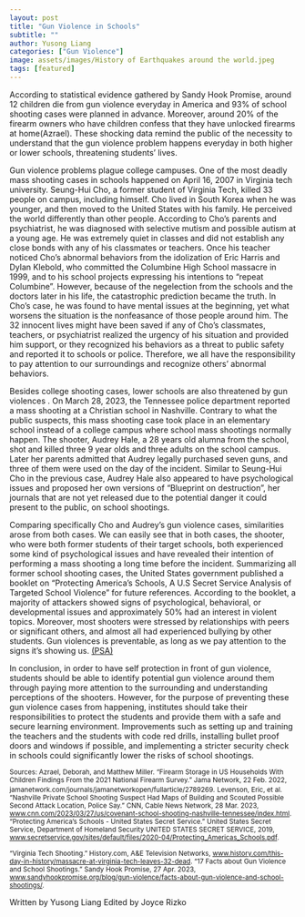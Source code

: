 ```yaml
---
layout: post
title: "Gun Violence in Schools"
subtitle: ""
author: Yusong Liang
categories: ["Gun Violence"]
image: assets/images/History of Earthquakes around the world.jpeg
tags: [featured]
---
```

According to statistical evidence gathered by Sandy Hook Promise, around 12  children die from gun violence everyday in America and 93% of school shooting cases were planned in advance. Moreover, around 20% of the firearm owners who have children confess that they have unlocked firearms at home(Azrael). These shocking data remind the public of the necessity to understand that the gun violence problem happens everyday in both higher or lower schools, threatening students’ lives.

Gun violence problems plague college campuses. One of the most deadly mass shooting cases in schools happened on April 16, 2007 in Virginia tech university. Seung-Hui Cho, a former student of Virginia Tech, killed 33 people on campus, including himself. Cho lived in South Korea when he was younger, and then moved to the United States with his family. He perceived the world differently than other people. According to Cho’s parents and psychiatrist, he was diagnosed with selective mutism and possible autism at a young age. He was extremely quiet in classes and did not establish any close bonds with any of his classmates or teachers. Once his teacher noticed Cho’s abnormal behaviors from the idolization of  Eric Harris and Dylan Klebold, who committed the Columbine High School massacre in 1999, and to his school projects expressing his intentions to “repeat Columbine”. However, because of the negelection from the schools and the doctors later in his life, the catastrophic prediction became the truth. In Cho’s case, he was found to have mental issues at the beginning, yet what worsens the situation is the nonfeasance of those people around him. The 32 innocent lives might have been saved if any of Cho’s classmates, teachers, or psychiatrist realized the urgency of his situation and provided him support, or they recognized his behaviors as a threat to public safety and reported it to schools or police. Therefore, we all have the responsibility to pay attention to our surroundings and recognize others’ abnormal behaviors.

Besides college shooting cases, lower schools are also threatened by gun violences . On March 28, 2023, the Tennessee police department reported a mass shooting at a Christian school in Nashville. Contrary to what the public suspects, this mass shooting case took place in an elementary school instead of a college campus where school mass shootings normally happen. The shooter, Audrey Hale, a 28 years old alumna from the school, shot and killed three 9 year olds and three adults on the school campus. Later her parents admitted that Audrey legally purchased seven guns, and three of them were used on the day of the incident. Similar to Seung-Hui Cho in the previous case, Audrey Hale also appeared to have psychological issues and proposed her own versions of “Blueprint on destruction”, her journals that are not yet released due to the potential danger it could present to the public, on school shootings.  

Comparing specifically Cho and Audrey’s gun violence cases, similarities arose from both cases. We can easily see that in both cases, the shooter, who were both former students of their target schools, both experienced some kind of psychological issues and have revealed their intention of performing a mass shooting a long time before the incident. Summarizing all former school shooting cases, the United States government published a booklet on “Protecting America’s Schools, A U.S Secret Service Analysis of Targeted School Violence” for future references. According to the booklet, a majority of attackers showed signs of psychological, behavioral, or developmental issues and approximately 50% had an interest in violent topics. Moreover, most shooters were stressed by relationships with peers or significant others, and almost all had experienced bullying by other students. Gun violences is preventable, as long as we pay attention to the signs it’s showing us. 
[(PSA)](https://youtu.be/A8syQeFtBKc)

In conclusion, in order to have self protection in front of gun violence, students should be able to identify potential gun violence around them through paying more attention to the surrounding and understanding perceptions of the shooters. However, for the purpose of preventing these gun violence cases from happening, institutes should take their responsibilities to protect the students and provide them with a safe and secure learning environment. Improvements such as setting up and training the teachers and the students with code red drills, installing bullet proof doors and windows if possible, and implementing a stricter security check in schools could significantly lower the risks of school shootings.

<small> Sources: </small>
<small>Azrael, Deborah, and Matthew Miller. “Firearm Storage in US Households With Children Findings From the 2021 National Firearm Survey.” Jama Network, 22 Feb. 2022, jamanetwork.com/journals/jamanetworkopen/fullarticle/2789269.</small>
<small>Levenson, Eric, et al. “Nashville Private School Shooting Suspect Had Maps of Building and Scouted Possible Second Attack Location, Police Say.” CNN, Cable News Network, 28 Mar. 2023, www.cnn.com/2023/03/27/us/covenant-school-shooting-nashville-tennessee/index.html.
</small>
<small>“Protecting America’s Schools - United States Secret Service.” United States Secret Service, Department of Homeland Security UNITED STATES SECRET SERVICE, 2019, www.secretservice.gov/sites/default/files/2020-04/Protecting_Americas_Schools.pdf.
</small>

<small>“Virginia Tech Shooting.” History.com, A&amp;E Television Networks, www.history.com/this-day-in-history/massacre-at-virginia-tech-leaves-32-dead.
</small>
<small>“17 Facts about Gun Violence and School Shootings.” Sandy Hook Promise, 27 Apr. 2023, www.sandyhookpromise.org/blog/gun-violence/facts-about-gun-violence-and-school-shootings/.
</small>

Written by Yusong Liang
Edited by Joyce Rizko
